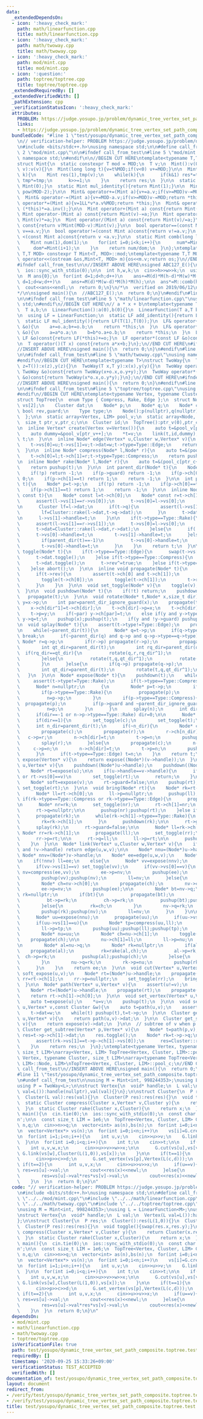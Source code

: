 ```yaml
---
data:
  _extendedDependsOn:
  - icon: ':heavy_check_mark:'
    path: math/linearfunction.cpp
    title: math/linearfunction.cpp
  - icon: ':heavy_check_mark:'
    path: math/twoway.cpp
    title: math/twoway.cpp
  - icon: ':heavy_check_mark:'
    path: mod/mint.cpp
    title: mod/mint.cpp
  - icon: ':question:'
    path: toptree/toptree.cpp
    title: toptree/toptree.cpp
  _extendedRequiredBy: []
  _extendedVerifiedWith: []
  _pathExtension: cpp
  _verificationStatusIcon: ':heavy_check_mark:'
  attributes:
    PROBLEM: https://judge.yosupo.jp/problem/dynamic_tree_vertex_set_path_composite
    links:
    - https://judge.yosupo.jp/problem/dynamic_tree_vertex_set_path_composite
  bundledCode: "#line 1 \"test/yosupo/dynamic_tree_vertex_set_path_composite.toptree.test.cpp\"\
    \n// verification-helper: PROBLEM https://judge.yosupo.jp/problem/dynamic_tree_vertex_set_path_composite\n\
    \n#include <bits/stdc++.h>\nusing namespace std;\n\n#define call_from_test\n#line\
    \ 2 \"mod/mint.cpp\"\n\n#ifndef call_from_test\n#line 5 \"mod/mint.cpp\"\nusing\
    \ namespace std;\n#endif\n\n//BEGIN CUT HERE\ntemplate<typename T,T MOD = 1000000007>\n\
    struct Mint{\n  static constexpr T mod = MOD;\n  T v;\n  Mint():v(0){}\n  Mint(signed\
    \ v):v(v){}\n  Mint(long long t){v=t%MOD;if(v<0) v+=MOD;}\n\n  Mint pow(long long\
    \ k){\n    Mint res(1),tmp(v);\n    while(k){\n      if(k&1) res*=tmp;\n     \
    \ tmp*=tmp;\n      k>>=1;\n    }\n    return res;\n  }\n\n  static Mint add_identity(){return\
    \ Mint(0);}\n  static Mint mul_identity(){return Mint(1);}\n\n  Mint inv(){return\
    \ pow(MOD-2);}\n\n  Mint& operator+=(Mint a){v+=a.v;if(v>=MOD)v-=MOD;return *this;}\n\
    \  Mint& operator-=(Mint a){v+=MOD-a.v;if(v>=MOD)v-=MOD;return *this;}\n  Mint&\
    \ operator*=(Mint a){v=1LL*v*a.v%MOD;return *this;}\n  Mint& operator/=(Mint a){return\
    \ (*this)*=a.inv();}\n\n  Mint operator+(Mint a) const{return Mint(v)+=a;}\n \
    \ Mint operator-(Mint a) const{return Mint(v)-=a;}\n  Mint operator*(Mint a) const{return\
    \ Mint(v)*=a;}\n  Mint operator/(Mint a) const{return Mint(v)/=a;}\n\n  Mint operator-()\
    \ const{return v?Mint(MOD-v):Mint(v);}\n\n  bool operator==(const Mint a)const{return\
    \ v==a.v;}\n  bool operator!=(const Mint a)const{return v!=a.v;}\n  bool operator\
    \ <(const Mint a)const{return v <a.v;}\n\n  static Mint comb(long long n,int k){\n\
    \    Mint num(1),dom(1);\n    for(int i=0;i<k;i++){\n      num*=Mint(n-i);\n \
    \     dom*=Mint(i+1);\n    }\n    return num/dom;\n  }\n};\ntemplate<typename\
    \ T,T MOD> constexpr T Mint<T, MOD>::mod;\ntemplate<typename T,T MOD>\nostream&\
    \ operator<<(ostream &os,Mint<T, MOD> m){os<<m.v;return os;}\n//END CUT HERE\n\
    #ifndef call_from_test\n\n//INSERT ABOVE HERE\nsigned ABC127_E(){\n  cin.tie(0);\n\
    \  ios::sync_with_stdio(0);\n\n  int h,w,k;\n  cin>>h>>w>>k;\n  using M = Mint<int>;\n\
    \n  M ans{0};\n  for(int d=1;d<h;d++)\n    ans+=M(d)*M(h-d)*M(w)*M(w);\n\n  for(int\
    \ d=1;d<w;d++)\n    ans+=M(d)*M(w-d)*M(h)*M(h);\n\n  ans*=M::comb(h*w-2,k-2);\n\
    \  cout<<ans<<endl;\n  return 0;\n}\n/*\n  verified on 2019/06/12\n  https://atcoder.jp/contests/abc127/tasks/abc127_e\n\
    */\n\nsigned main(){\n  //ABC127_E();\n  return 0;\n}\n#endif\n#line 2 \"math/linearfunction.cpp\"\
    \n\n#ifndef call_from_test\n#line 5 \"math/linearfunction.cpp\"\nusing namespace\
    \ std;\n#endif\n//BEGIN CUT HERE\n// a * x + b\ntemplate<typename T>\nstruct LinearFunction{\n\
    \  T a,b;\n  LinearFunction():a(0),b(0){}\n  LinearFunction(T a,T b):a(a),b(b){}\n\
    \n  using LF = LinearFunction;\n  static LF add_identity(){return LF(T(0),T(0));}\n\
    \  static LF mul_identity(){return LF(T(1),T(0));}\n  LF& operator+=(const LF\
    \ &o){\n    a+=o.a;b+=o.b;\n    return *this;\n  }\n  LF& operator*=(const LF\
    \ &o){\n    a=a*o.a;\n    b=b*o.a+o.b;\n    return *this;\n  }\n  LF operator+(const\
    \ LF &o)const{return LF(*this)+=o;}\n  LF operator*(const LF &o)const{return LF(*this)*=o;}\n\
    \n  T operator()(T x) const{return a*x+b;}\n};\n//END CUT HERE\n#ifndef call_from_test\n\
    //INSERT ABOVE HERE\nsigned main(){\n  return 0;\n}\n#endif\n#line 2 \"math/twoway.cpp\"\
    \n\n#ifndef call_from_test\n#line 5 \"math/twoway.cpp\"\nusing namespace std;\n\
    #endif\n//BEGIN CUT HERE\ntemplate<typename T>\nstruct TwoWay{\n  T x,y;\n  TwoWay(T\
    \ z=T()):x(z),y(z){}\n  TwoWay(T x,T y):x(x),y(y){}\n  TwoWay operator+(const\
    \ TwoWay &o)const{return TwoWay(x+o.x,o.y+y);}\n  TwoWay operator*(const TwoWay\
    \ &o)const{return TwoWay(x*o.x,o.y*y);}\n};\n//END CUT HERE\n#ifndef call_from_test\n\
    //INSERT ABOVE HERE\nsigned main(){\n  return 0;\n}\n#endif\n#line 2 \"toptree/toptree.cpp\"\
    \n\n#ifndef call_from_test\n#line 5 \"toptree/toptree.cpp\"\nusing namespace std;\n\
    #endif\n//BEGIN CUT HERE\ntemplate<typename Vertex, typename Cluster, size_t LIM>\n\
    struct TopTree{\n  enum Type { Compress, Rake, Edge };\n  struct Node{\n    Vertex*\
    \ vs[2];\n    Cluster dat;\n    Node* p;\n    Node* q;\n    Node* ch[2];\n   \
    \ bool rev,guard;\n    Type type;\n    Node():p(nullptr),q(nullptr),rev(false),guard(false){}\n\
    \  };\n\n  static array<Vertex, LIM> pool_v;\n  static array<Node, LIM> pool_c;\n\
    \  size_t ptr_v,ptr_c;\n\n  Cluster id;\n  TopTree():ptr_v(0),ptr_c(0),id(){}\n\
    \n  inline Vertex* create(Vertex v=Vertex()){\n    auto t=&pool_v[ptr_v++];\n\
    \    auto dummy=&pool_v[ptr_v++];\n    *t=v;\n    link(t,id,dummy);\n    return\
    \ t;\n  }\n\n  inline Node* edge(Vertex* u,Cluster w,Vertex* v){\n    auto t=&(pool_c[ptr_c++]);\n\
    \    t->vs[0]=u;t->vs[1]=v;t->dat=w;t->type=Type::Edge;\n    return pushup(t);\n\
    \  }\n\n  inline Node* compress(Node* l,Node* r){\n    auto t=&(pool_c[ptr_c++]);\n\
    \    t->ch[0]=l;t->ch[1]=r;t->type=Type::Compress;\n    return pushup(t);\n  }\n\
    \n  inline Node* rake(Node* l,Node* r){\n    auto t=&(pool_c[ptr_c++]);\n    t->ch[0]=l;t->ch[1]=r;t->type=Type::Rake;\n\
    \    return pushup(t);\n  }\n\n  int parent_dir(Node* t){\n    Node* p=t->p;\n\
    \    if(!p) return -1;\n    if(p->guard) return -1;\n    if(p->ch[0]==t) return\
    \ 0;\n    if(p->ch[1]==t) return 1;\n    return -1;\n  }\n\n  int parent_dir_ignore_guard(Node*\
    \ t){\n    Node* p=t->p;\n    if(!p) return -1;\n    if(p->ch[0]==t) return 0;\n\
    \    if(p->ch[1]==t) return 1;\n    return -1;\n  }\n\n  inline Node* pushup(Node*\
    \ const t){\n    Node* const l=t->ch[0];\n    Node* const r=t->ch[1];\n\n    if(t->type==Type::Compress){\n\
    \      assert(l->vs[1]==r->vs[0]);\n      t->vs[0]=l->vs[0];\n      t->vs[1]=r->vs[1];\n\
    \n      Cluster lf=l->dat;\n      if(t->q){\n        assert(l->vs[1]==t->q->vs[1]);\n\
    \        lf=Cluster::rake(l->dat,t->q->dat);\n      }\n      t->dat=Cluster::compress(lf,r->vs[0],r->dat);\n\
    \n      l->vs[1]->handle=t;\n    }\n\n    if(t->type==Type::Rake){\n      propagate(t);\n\
    \      assert(l->vs[1]==r->vs[1]);\n      t->vs[0]=l->vs[0];\n      t->vs[1]=l->vs[1];\n\
    \      t->dat=Cluster::rake(l->dat,r->dat);\n    }else{\n      if(!t->p){\n  \
    \      t->vs[0]->handle=t;\n        t->vs[1]->handle=t;\n      }else if(t->p->type==Type::Compress){\n\
    \        if(parent_dir(t)==-1)\n          t->vs[0]->handle=t;\n      }else if(t->p->type==Type::Rake){\n\
    \        t->vs[0]->handle=t;\n      }\n    }\n    return t;\n  }\n\n  inline void\
    \ toggle(Node* t){\n    if(t->type==Type::Edge){\n      swap(t->vs[0],t->vs[1]);\n\
    \      t->dat.toggle();\n    }else if(t->type==Type::Compress){\n      swap(t->vs[0],t->vs[1]);\n\
    \      t->dat.toggle();\n      t->rev^=true;\n    }else if(t->type==Type::Rake){\n\
    \    }else abort();\n  }\n\n  inline void propagate(Node* t){\n    if(t->type==Type::Compress){\n\
    \      if(t->rev){\n        assert(t->ch[0] and t->ch[1]);\n        swap(t->ch[0],t->ch[1]);\n\
    \        toggle(t->ch[0]);\n        toggle(t->ch[1]);\n        t->rev=false;\n\
    \      }\n    }\n  }\n\n  void set_toggle(Node* v){\n    toggle(v);propagate(v);\n\
    \  }\n\n  void pushdown(Node* t){\n    if(!t) return;\n    pushdown(t->p);\n \
    \   propagate(t);\n  }\n\n  void rotate(Node* t,Node* x,size_t dir){\n    Node*\
    \ y=x->p;\n    int par=parent_dir_ignore_guard(x);\n    propagate(t->ch[dir]);\n\
    \    x->ch[dir^1]=t->ch[dir];\n    t->ch[dir]->p=x;\n    t->ch[dir]=x;\n    x->p=t;\n\
    \    t->p=y;\n    if(~par) y->ch[par]=t;\n    else if(y and y->type==Type::Compress)\
    \ y->q=t;\n    pushup(x);pushup(t);\n    if(y and !y->guard) pushup(y);\n  }\n\
    \n  void splay(Node* t){\n    assert(t->type!=Type::Edge);\n    propagate(t);\n\
    \n    while(~parent_dir(t)){\n      Node* q=t->p;\n      if(q->type!=t->type)\
    \ break;\n      if(~parent_dir(q) and q->p and q->p->type==q->type){\n       \
    \ Node* r=q->p;\n        if(r->p) propagate(r->p);\n        propagate(r);propagate(q);propagate(t);\n\
    \        int qt_dir=parent_dir(t);\n        int rq_dir=parent_dir(q);\n      \
    \  if(rq_dir==qt_dir){\n          rotate(q,r,rq_dir^1);\n          rotate(t,q,qt_dir^1);\n\
    \        }else{\n          rotate(t,q,qt_dir^1);\n          rotate(t,r,rq_dir^1);\n\
    \        }\n      }else{\n        if(q->p) propagate(q->p);\n        propagate(q);propagate(t);\n\
    \        int qt_dir=parent_dir(t);\n        rotate(t,q,qt_dir^1);\n      }\n \
    \   }\n  }\n\n  Node* expose(Node* t){\n    pushdown(t);\n    while(true){\n \
    \     assert(t->type!=Type::Rake);\n      if(t->type==Type::Compress) splay(t);\n\
    \      Node* n=nullptr;\n      {\n        Node* p=t->p;\n        if(!p) break;\n\
    \        if(p->type==Type::Rake){\n          propagate(p);\n          splay(p);\n\
    \          n=p->p;\n        }\n        if(p->type==Type::Compress){\n        \
    \  propagate(p);\n          if(p->guard and ~parent_dir_ignore_guard(t)) break;\n\
    \          n=p;\n        }\n      }\n      splay(n);\n      int dir=parent_dir_ignore_guard(n);\n\
    \      if(dir==-1 or n->p->type==Type::Rake) dir=0;\n\n      Node* const c=n->ch[dir];\n\
    \      if(dir==1){\n        set_toggle(c);\n        set_toggle(t);\n      }\n\
    \      int n_dir=parent_dir(t);\n      if(~n_dir){\n        Node* const r=t->p;\n\
    \        propagate(c);\n        propagate(r);\n        r->ch[n_dir]=c;\n     \
    \   c->p=r;\n        n->ch[dir]=t;\n        t->p=n;\n        pushup(c);pushup(r);pushup(t);pushup(n);\n\
    \        splay(r);\n      }else{\n        propagate(c);\n        n->q=c;\n   \
    \     c->p=n;\n        n->ch[dir]=t;\n        t->p=n;\n        pushup(c);pushup(t);pushup(n);\n\
    \      }\n      if(t->type==Type::Edge) t=n;\n    }\n    return t;\n  }\n\n  Node*\
    \ expose(Vertex* v){\n    return expose((Node*)(v->handle));\n  }\n\n  void soft_expose(Vertex*\
    \ u,Vertex* v){\n    pushdown((Node*)u->handle);\n    pushdown((Node*)v->handle);\n\
    \    Node* rt=expose(u);\n\n    if(u->handle==v->handle){\n      if(rt->vs[1]==u\
    \ or rt->vs[0]==v)\n        set_toggle(rt);\n      return;\n    }\n\n    rt->guard=true;\n\
    \    Node* soft=expose(v);\n    rt->guard=false;\n\n    pushup(rt);\n    if(parent_dir(soft)==0)\
    \ set_toggle(rt);\n  }\n\n  void bring(Node* rt){\n    Node* rk=rt->q;\n    if(!rk){\n\
    \      Node* ll=rt->ch[0];\n      ll->p=nullptr;\n      pushup(ll);\n    }else\
    \ if(rk->type==Type::Compress or rk->type==Type::Edge){\n      propagate(rk);\n\
    \n      Node* nr=rk;\n      set_toggle(nr);\n      rt->ch[1]=nr;\n      nr->p=rt;\n\
    \      rt->q=nullptr;\n\n      pushup(nr);pushup(rt);\n    }else if(rk->type==Type::Rake){\n\
    \      propagate(rk);\n      while(rk->ch[1]->type==Type::Rake){\n        propagate(rk->ch[1]);\n\
    \        rk=rk->ch[1];\n      }\n      pushdown(rk);\n\n      rt->guard=true;\n\
    \      splay(rk);\n      rt->guard=false;\n\n      Node* ll=rk->ch[0];\n     \
    \ Node* rr=rk->ch[1];\n      propagate(ll);\n      set_toggle(rr);\n\n      rt->ch[1]=rr;\n\
    \      rr->p=rt;\n\n      rt->q=ll;\n      ll->p=rt;\n\n      pushup(ll);pushup(rr);pushup(rt);\n\
    \    }\n  }\n\n  Node* link(Vertex* u,Cluster w,Vertex* v){\n    if(!u->handle\
    \ and !v->handle) return edge(u,w,v);\n\n    Node* nnu=(Node*)u->handle;\n   \
    \ Node* nnv=(Node*)v->handle;\n    Node* ee=edge(u,w,v);\n    Node* ll=nullptr;\n\
    \n    if(!nnv) ll=ee;\n    else{\n      Node* vv=expose(nnv);\n      propagate(vv);\n\
    \      if(vv->vs[1]==v) set_toggle(vv);\n      if(vv->vs[0]==v){\n        Node*\
    \ nv=compress(ee,vv);\n        ee->p=nv;\n        pushup(ee);\n        vv->p=nv;\n\
    \        pushup(vv);pushup(nv);\n        ll=nv;\n      }else{\n        Node* nv=vv;\n\
    \        Node* ch=nv->ch[0];\n        propagate(ch);\n        nv->ch[0]=ee;\n\
    \        ee->p=nv;\n        pushup(ee);\n\n        Node* bt=nv->q;\n        Node*\
    \ rk=nullptr;\n        if(bt){\n          propagate(bt);\n          rk=rake(bt,ch);\n\
    \          bt->p=rk;\n          ch->p=rk;\n          pushup(bt);pushup(ch);\n\
    \        }else{\n          rk=ch;\n        }\n        nv->q=rk;\n        rk->p=nv;\n\
    \        pushup(rk);pushup(nv);\n        ll=nv;\n      }\n    }\n\n    if(nnu){\n\
    \      Node* uu=expose(nnu);\n      propagate(uu);\n      if(uu->vs[0]==u) set_toggle(uu);\n\
    \      if(uu->vs[1]==u){\n        Node* tp=compress(uu,ll);\n        uu->p=tp;\n\
    \        ll->p=tp;\n        pushup(uu);pushup(ll);pushup(tp);\n      }else{\n\
    \        Node* nu=uu;\n        Node* ch=nu->ch[1];\n        toggle(ch);\n    \
    \    propagate(ch);\n\n        nu->ch[1]=ll;\n        ll->p=nu;\n        pushup(ll);\n\
    \n        Node* al=nu->q;\n        Node* rk=nullptr;\n        if(al){\n      \
    \    propagate(al);\n          rk=rake(al,ch);\n          al->p=rk;\n        \
    \  ch->p=rk;\n          pushup(al);pushup(ch);\n        }else{\n          rk=ch;\n\
    \        }\n        nu->q=rk;\n        rk->p=nu;\n        pushup(rk);pushup(nu);\n\
    \      }\n    }\n    return ee;\n  }\n\n  void cut(Vertex* u,Vertex *v){\n   \
    \ soft_expose(u,v);\n    Node* rt=(Node*)u->handle;\n    propagate(rt);\n    Node*\
    \ rr=rt->ch[1];\n    rr->p=nullptr;\n    set_toggle(rr);\n    bring(rr);bring(rt);\n\
    \  }\n\n  Node* path(Vertex* u,Vertex* v){\n    assert(u!=v);\n    soft_expose(u,v);\n\
    \    Node* rt=(Node*)u->handle;\n    propagate(rt);\n    propagate(rt->ch[1]);\n\
    \    return rt->ch[1]->ch[0];\n  }\n\n  void set_vertex(Vertex* u,Vertex v){\n\
    \    auto t=expose(u);\n    *u=v;\n    pushup(t);\n  }\n\n  void set_edge(Vertex*\
    \ u,Vertex* v,const Cluster &w){\n    auto t=path(u,v);\n    assert(t->type==Type::Edge);\n\
    \    t->dat=w;\n    while(t) pushup(t),t=t->p;\n  }\n\n  Cluster get_path(Vertex*\
    \ u,Vertex* v){\n    return path(u,v)->dat;\n  }\n\n  Cluster get_subtree(Vertex*\
    \ v){\n    return expose(v)->dat;\n  }\n\n  // subtree of v when p is root\n \
    \ Cluster get_subtree(Vertex* p,Vertex* v){\n    Node* t=path(p,v);\n    Cluster\
    \ res=t->p->ch[1]->dat;\n    res.toggle();\n    Node* rk=t->p->q;\n    if(t->p->q){\n\
    \      assert(rk->vs[1]==t->p->ch[1]->vs[0]);\n      res=Cluster::rake(res,rk->dat);\n\
    \    }\n    return res;\n  }\n};\ntemplate<typename Vertex, typename Cluster,\
    \ size_t LIM>\narray<Vertex, LIM> TopTree<Vertex, Cluster, LIM>::pool_v;\ntemplate<typename\
    \ Vertex, typename Cluster, size_t LIM>\narray<typename TopTree<Vertex, Cluster,\
    \ LIM>::Node, LIM>\nTopTree<Vertex, Cluster, LIM>::pool_c;\n//END CUT HERE\n#ifndef\
    \ call_from_test\n//INSERT ABOVE HERE\nsigned main(){\n  return 0;\n}\n#endif\n\
    #line 11 \"test/yosupo/dynamic_tree_vertex_set_path_composite.toptree.test.cpp\"\
    \n#undef call_from_test\n\nusing M = Mint<int, 998244353>;\nusing L = LinearFunction<M>;\n\
    using P = TwoWay<L>;\n\nstruct Vertex{\n  void* handle;\n  L val;\n  Vertex(L\
    \ val=L()):handle(nullptr),val(val){}\n};\n\nstruct Cluster{\n  P res;\n  Cluster():res(L(1,0)){}\n\
    \  Cluster(L val):res(val){}\n  Cluster(P res):res(res){}\n  void toggle(){swap(res.x,res.y);}\n\
    \  static Cluster compress(Cluster x,Vertex* v,Cluster y){\n    return Cluster(x.res*P(v->val)*y.res);\n\
    \  }\n  static Cluster rake(Cluster x,Cluster){\n    return x;\n  }\n};\n\nsigned\
    \ main(){\n  cin.tie(0);\n  ios::sync_with_stdio(0);\n  const char newl = '\\\
    n';\n\n  const size_t LIM = 1e6;\n  TopTree<Vertex, Cluster, LIM> G;\n\n  int\
    \ n,q;\n  cin>>n>>q;\n  vector<int> as(n),bs(n);\n  for(int i=0;i<n;i++) cin>>as[i]>>bs[i];\n\
    \n  vector<Vertex*> vs(n);\n  for(int i=0;i<n;i++)\n    vs[i]=G.create(Vertex(L(as[i],bs[i])));\n\
    \n  for(int i=1;i<n;i++){\n    int u,v;\n    cin>>u>>v;\n    G.link(vs[u],Cluster(L(1,0)),vs[v]);\n\
    \  }\n\n  for(int i=0;i<q;i++){\n    int t;\n    cin>>t;\n\n    if(t==0){\n  \
    \    int u,v,w,x;\n      cin>>u>>v>>w>>x;\n\n      G.cut(vs[u],vs[v]);\n     \
    \ G.link(vs[w],Cluster(L(1,0)),vs[x]);\n    }\n\n    if(t==1){\n      int p,c,d;\n\
    \      cin>>p>>c>>d;\n      G.set_vertex(vs[p],Vertex(L(c,d)));\n    }\n\n   \
    \ if(t==2){\n      int u,v,x;\n      cin>>u>>v>>x;\n      if(u==v){\n        auto\
    \ res=vs[u]->val;\n        cout<<res(x)<<newl;\n      }else{\n        auto res=G.get_path(vs[u],vs[v]).res.x;\n\
    \        res=vs[u]->val*res*vs[v]->val;\n        cout<<res(x)<<newl;\n      }\n\
    \    }\n  }\n  return 0;\n}\n"
  code: "// verification-helper: PROBLEM https://judge.yosupo.jp/problem/dynamic_tree_vertex_set_path_composite\n\
    \n#include <bits/stdc++.h>\nusing namespace std;\n\n#define call_from_test\n#include\
    \ \"../../mod/mint.cpp\"\n#include \"../../math/linearfunction.cpp\"\n#include\
    \ \"../../math/twoway.cpp\"\n#include \"../../toptree/toptree.cpp\"\n#undef call_from_test\n\
    \nusing M = Mint<int, 998244353>;\nusing L = LinearFunction<M>;\nusing P = TwoWay<L>;\n\
    \nstruct Vertex{\n  void* handle;\n  L val;\n  Vertex(L val=L()):handle(nullptr),val(val){}\n\
    };\n\nstruct Cluster{\n  P res;\n  Cluster():res(L(1,0)){}\n  Cluster(L val):res(val){}\n\
    \  Cluster(P res):res(res){}\n  void toggle(){swap(res.x,res.y);}\n  static Cluster\
    \ compress(Cluster x,Vertex* v,Cluster y){\n    return Cluster(x.res*P(v->val)*y.res);\n\
    \  }\n  static Cluster rake(Cluster x,Cluster){\n    return x;\n  }\n};\n\nsigned\
    \ main(){\n  cin.tie(0);\n  ios::sync_with_stdio(0);\n  const char newl = '\\\
    n';\n\n  const size_t LIM = 1e6;\n  TopTree<Vertex, Cluster, LIM> G;\n\n  int\
    \ n,q;\n  cin>>n>>q;\n  vector<int> as(n),bs(n);\n  for(int i=0;i<n;i++) cin>>as[i]>>bs[i];\n\
    \n  vector<Vertex*> vs(n);\n  for(int i=0;i<n;i++)\n    vs[i]=G.create(Vertex(L(as[i],bs[i])));\n\
    \n  for(int i=1;i<n;i++){\n    int u,v;\n    cin>>u>>v;\n    G.link(vs[u],Cluster(L(1,0)),vs[v]);\n\
    \  }\n\n  for(int i=0;i<q;i++){\n    int t;\n    cin>>t;\n\n    if(t==0){\n  \
    \    int u,v,w,x;\n      cin>>u>>v>>w>>x;\n\n      G.cut(vs[u],vs[v]);\n     \
    \ G.link(vs[w],Cluster(L(1,0)),vs[x]);\n    }\n\n    if(t==1){\n      int p,c,d;\n\
    \      cin>>p>>c>>d;\n      G.set_vertex(vs[p],Vertex(L(c,d)));\n    }\n\n   \
    \ if(t==2){\n      int u,v,x;\n      cin>>u>>v>>x;\n      if(u==v){\n        auto\
    \ res=vs[u]->val;\n        cout<<res(x)<<newl;\n      }else{\n        auto res=G.get_path(vs[u],vs[v]).res.x;\n\
    \        res=vs[u]->val*res*vs[v]->val;\n        cout<<res(x)<<newl;\n      }\n\
    \    }\n  }\n  return 0;\n}\n"
  dependsOn:
  - mod/mint.cpp
  - math/linearfunction.cpp
  - math/twoway.cpp
  - toptree/toptree.cpp
  isVerificationFile: true
  path: test/yosupo/dynamic_tree_vertex_set_path_composite.toptree.test.cpp
  requiredBy: []
  timestamp: '2020-09-25 15:33:26+09:00'
  verificationStatus: TEST_ACCEPTED
  verifiedWith: []
documentation_of: test/yosupo/dynamic_tree_vertex_set_path_composite.toptree.test.cpp
layout: document
redirect_from:
- /verify/test/yosupo/dynamic_tree_vertex_set_path_composite.toptree.test.cpp
- /verify/test/yosupo/dynamic_tree_vertex_set_path_composite.toptree.test.cpp.html
title: test/yosupo/dynamic_tree_vertex_set_path_composite.toptree.test.cpp
---
```

